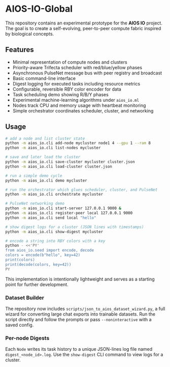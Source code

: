 # AIOS-IO-Global

This repository contains an experimental prototype for the **AIOS IO** project. The goal is to create a self-evolving, peer-to-peer compute fabric inspired by biological concepts.

## Features

- Minimal representation of compute nodes and clusters
- Priority-aware Trifecta scheduler with red/blue/yellow phases
- Asynchronous PulseNet message bus with peer registry and broadcast
- Basic command-line interface
- Digest logging for executed tasks including resource metrics
- Configurable, reversible RBY color encoder for data
- Task scheduling demo showing R/B/Y phases
- Experimental machine-learning algorithms under `aios_io.ml`
- Nodes track CPU and memory usage with heartbeat monitoring
- Simple orchestrator coordinates scheduler, cluster, and networking

## Usage

```bash
# add a node and list cluster state
python -m aios_io.cli add-node mycluster node1 4 --gpu 1 --ram 8
python -m aios_io.cli list-nodes mycluster

# save and later load the cluster
python -m aios_io.cli save-cluster mycluster cluster.json
python -m aios_io.cli load-cluster cluster.json

# run a simple demo cycle
python -m aios_io.cli demo mycluster

# run the orchestrator which glues scheduler, cluster, and PulseNet
python -m aios_io.cli orchestrate mycluster

# PulseNet networking demo
python -m aios_io.cli start-server 127.0.0.1 9000 &
python -m aios_io.cli register-peer local 127.0.0.1 9000
python -m aios_io.cli send local "hello"

# show digest logs for a cluster (JSON lines with timestamps)
python -m aios_io.cli show-digest mycluster

# encode a string into RBY colors with a key
python - <<'PY'
from aios_io.seed import encode, decode
colors = encode(b"hello", key=42)
print(colors)
print(decode(colors, key=42))
PY
```

This implementation is intentionally lightweight and serves as a starting point for further development.

### Dataset Builder

The repository now includes `scripts/json_to_aios_dataset_wizard.py`, a full
wizard for converting large chat exports into trainable datasets. Run the script
directly and follow the prompts or pass `--noninteractive` with a saved config.

### Per-node Digests

Each `Node` writes its task history to a unique JSON-lines log file named
`digest_<node_id>.log`. Use the `show-digest` CLI command to view logs for a
cluster.
